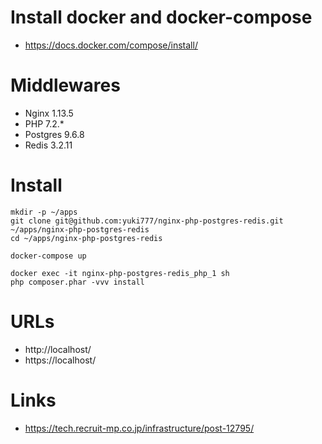 # Install docker and docker-compose
- https://docs.docker.com/compose/install/

# Middlewares
- Nginx    1.13.5
- PHP      7.2.*
- Postgres 9.6.8
- Redis    3.2.11

# Install
```
mkdir -p ~/apps
git clone git@github.com:yuki777/nginx-php-postgres-redis.git ~/apps/nginx-php-postgres-redis
cd ~/apps/nginx-php-postgres-redis

docker-compose up

docker exec -it nginx-php-postgres-redis_php_1 sh
php composer.phar -vvv install
```

# URLs
- http://localhost/
- https://localhost/

# Links
- https://tech.recruit-mp.co.jp/infrastructure/post-12795/
